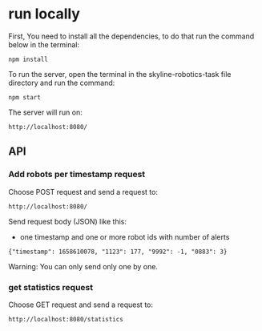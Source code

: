 # run locally

First, You need to install all the dependencies, to do that run the command below in the terminal:
```
npm install
  ```

To run the server,
open the terminal in the skyline-robotics-task file directory and run the command: 
```
npm start
  ```
  
The server will run on: 
```
http://localhost:8080/
  ```
  
## API

### Add robots per timestamp request

Choose POST request and send a request to:
```
http://localhost:8080/
  ```

Send request body (JSON) like this:
* one timestamp and one or more robot ids with number of alerts
```
{"timestamp": 1658610078, "1123": 177, "9992": -1, "0883": 3}
  ```
Warning: You can only send only one by one.

### get statistics request

Choose GET request and send a request to:
```
http://localhost:8080/statistics
  ```
